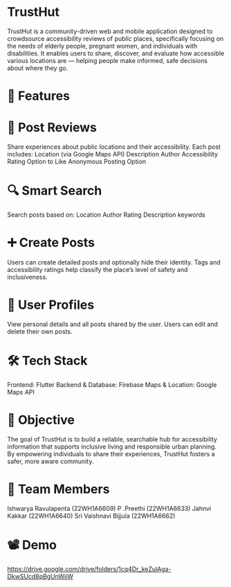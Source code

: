 # TrustHut
TrustHut is a community-driven web and mobile application designed to crowdsource accessibility reviews of public places, specifically focusing on the needs of elderly people, pregnant women, and individuals with disabilities. It enables users to share, discover, and evaluate how accessible various locations are — helping people make informed, safe decisions about where they go.

# 🌟 Features

# 📝 Post Reviews
Share experiences about public locations and their accessibility.
Each post includes:
Location (via Google Maps API)
Description
Author
Accessibility Rating
Option to Like
Anonymous Posting Option

# 🔍 Smart Search
Search posts based on:
Location
Author
Rating
Description keywords

# ➕ Create Posts
Users can create detailed posts and optionally hide their identity.
Tags and accessibility ratings help classify the place’s level of safety and inclusiveness.

# 👤 User Profiles
View personal details and all posts shared by the user.
Users can edit and delete their own posts.

# 🛠 Tech Stack
Frontend: Flutter
Backend & Database: Firebase
Maps & Location: Google Maps API

# 📌 Objective
The goal of TrustHut is to build a reliable, searchable hub for accessibility information that supports inclusive living and responsible urban planning. By empowering individuals to share their experiences, TrustHut fosters a safer, more aware community.

# 👥 Team Members
Ishwarya Ravulapenta (22WH1A6609)
P .Preethi (22WH1A6633)
Jahnvi Kakkar (22WH1A6640)
Sri Vaishnavi Bijjula (22WH1A6662)

# 📽 Demo
https://drive.google.com/drive/folders/1cq4Dr_keZulAga-DkwSUcd8pBgUnWiiW
